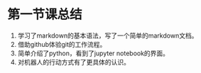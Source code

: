 # 第一节课总结

1. 学习了markdown的基本语法，写了一个简单的markdown文档。
2. 借助github体验git的工作流程。
3. 简单介绍了python，看到了jupyter notebook的界面。
4. 对机器人的行动方式有了更具体的认识。